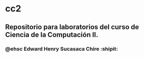 # cc2
## Repositorio para laboratorios del curso de Ciencia de la Computación II.
### @ehsc Edward Henry Sucasaca Chire :shipit:
